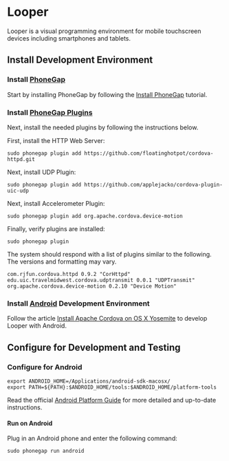 # Looper

Looper is a visual programming environment for mobile touchscreen devices including smartphones and tablets.

## Install Development Environment

### Install [PhoneGap](http://phonegap.com/)

Start by installing PhoneGap by following the [Install PhoneGap](http://phonegap.com/install/) tutorial.

### Install [PhoneGap Plugins](http://plugins.cordova.io/#/)

Next, install the needed plugins by following the instructions below.

First, install the HTTP Web Server:

	sudo phonegap plugin add https://github.com/floatinghotpot/cordova-httpd.git

Next, install UDP Plugin:

	sudo phonegap plugin add https://github.com/applejacko/cordova-plugin-uic-udp

Next, install Accelerometer Plugin:

	sudo phonegap plugin add org.apache.cordova.device-motion

Finally, verify plugins are installed:

	sudo phonegap plugin

The system should respond with a list of plugins similar to the following. The versions and formatting may vary.

	com.rjfun.cordova.httpd 0.9.2 "CorHttpd"
	edu.uic.travelmidwest.cordova.udptransmit 0.0.1 "UDPTransmit"
	org.apache.cordova.device-motion 0.2.10 "Device Motion"

### Install [Android](http://phonegap.com/) Development Environment

Follow the article [Install Apache Cordova on OS X Yosemite](http://whatdafox.com/install-apache-cordova-on-os-x-yosemite/) to develop Looper with Android.

## Configure for Development and Testing

### Configure for Android

    export ANDROID_HOME=/Applications/android-sdk-macosx/
    export PATH=${PATH}:$ANDROID_HOME/tools:$ANDROID_HOME/platform-tools

Read the official [Android Platform Guide](https://cordova.apache.org/docs/en/4.0.0/guide_platforms_android_index.md.html) for more detailed and up-to-date instructions.

#### Run on Android

Plug in an Android phone and enter the following command:

    sudo phonegap run android